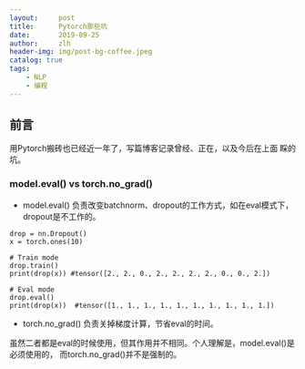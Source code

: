 ```yaml
---
layout:     post
title:      Pytorch那些坑
date:       2019-09-25
author:     zlh
header-img: img/post-bg-coffee.jpeg
catalog: true
tags:
    - NLP
    - 编程
---
```


## 前言

用Pytorch搬砖也已经近一年了，写篇博客记录曾经、正在，以及今后在上面
睬的坑。

### model.eval() vs torch.no_grad()

- model.eval() 负责改变batchnorm、dropout的工作方式，如在eval模式下，dropout是不工作的。
```
drop = nn.Dropout()
x = torch.ones(10)

# Train mode 
drop.train()
print(drop(x)) #tensor([2., 2., 0., 2., 2., 2., 2., 0., 0., 2.])

# Eval mode
drop.eval()
print(drop(x))  #tensor([1., 1., 1., 1., 1., 1., 1., 1., 1., 1.])
```
- torch.no_grad() 负责关掉梯度计算，节省eval的时间。

虽然二者都是eval的时候使用，但其作用并不相同。个人理解是，model.eval()是必须使用的，
而torch.no_grad()并不是强制的。


